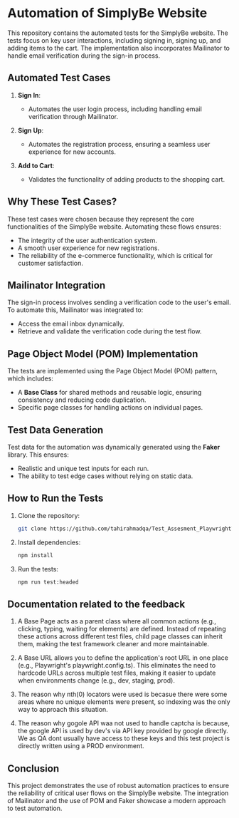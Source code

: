 # Automation of SimplyBe Website

This repository contains the automated tests for the SimplyBe website. The tests focus on key user interactions, including signing in, signing up, and adding items to the cart. The implementation also incorporates Mailinator to handle email verification during the sign-in process.

## Automated Test Cases

1. **Sign In**:
   - Automates the user login process, including handling email verification through Mailinator.

2. **Sign Up**:
   - Automates the registration process, ensuring a seamless user experience for new accounts.

3. **Add to Cart**:
   - Validates the functionality of adding products to the shopping cart.

## Why These Test Cases?

These test cases were chosen because they represent the core functionalities of the SimplyBe website. Automating these flows ensures:
- The integrity of the user authentication system.
- A smooth user experience for new registrations.
- The reliability of the e-commerce functionality, which is critical for customer satisfaction.

## Mailinator Integration

The sign-in process involves sending a verification code to the user's email. To automate this, Mailinator was integrated to:
- Access the email inbox dynamically.
- Retrieve and validate the verification code during the test flow.

## Page Object Model (POM) Implementation

The tests are implemented using the Page Object Model (POM) pattern, which includes:
- A **Base Class** for shared methods and reusable logic, ensuring consistency and reducing code duplication.
- Specific page classes for handling actions on individual pages.

## Test Data Generation

Test data for the automation was dynamically generated using the **Faker** library. This ensures:
- Realistic and unique test inputs for each run.
- The ability to test edge cases without relying on static data.

## How to Run the Tests

1. Clone the repository:
   ```bash
   git clone https://github.com/tahirahmadqa/Test_Assesment_PlaywrightTS.git
   ```

2. Install dependencies:
   ```bash
   npm install
   ```

3. Run the tests:
   ```bash
   npm run test:headed 
   ```


## Documentation related to the feedback
1. A Base Page acts as a parent class where all common actions (e.g., clicking, typing, waiting for elements) are defined.
Instead of repeating these actions across different test files, child page classes can inherit them, making the test framework cleaner and more maintainable.

2. A Base URL allows you to define the application's root URL in one place (e.g., Playwright's playwright.config.ts).
This eliminates the need to hardcode URLs across multiple test files, making it easier to update when environments change (e.g., dev, staging, prod).

3. The reason why nth(0) locators were used is becasue there were some areas where no unique elements were present, so indexing was the only way to approach this situation.

4. The reason why gogole API waa not used to handle captcha is because, the google API is used by dev's via API key provided by google directly. We as QA dont usually have access to these keys and this test project is directly written using a PROD environment.



## Conclusion

This project demonstrates the use of robust automation practices to ensure the reliability of critical user flows on the SimplyBe website. The integration of Mailinator and the use of POM and Faker showcase a modern approach to test automation.
